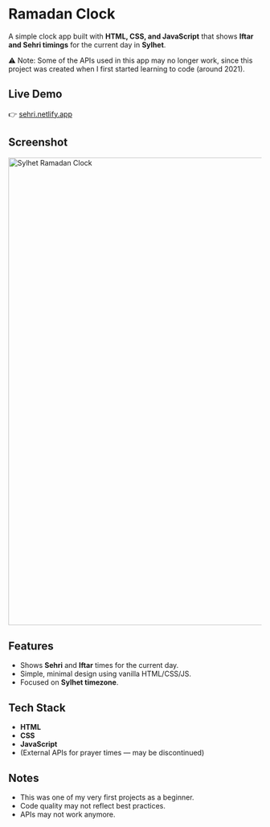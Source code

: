 # Ramadan Clock

A simple clock app built with **HTML, CSS, and JavaScript** that shows **Iftar and Sehri timings** for the current day in **Sylhet**.

⚠️ Note: Some of the APIs used in this app may no longer work, since this project was created when I first started learning to code (around 2021).

## Live Demo

👉 [sehri.netlify.app](https://sehri.netlify.app/)

## Screenshot

<img width="1920" height="931" alt="Sylhet Ramadan Clock" src="https://github.com/user-attachments/assets/c769d6b0-c5f1-4536-b56b-3cf8339500a2" />

## Features

* Shows **Sehri** and **Iftar** times for the current day.
* Simple, minimal design using vanilla HTML/CSS/JS.
* Focused on **Sylhet timezone**.

## Tech Stack

* **HTML**
* **CSS**
* **JavaScript**
* (External APIs for prayer times — may be discontinued)

## Notes

* This was one of my very first projects as a beginner.
* Code quality may not reflect best practices.
* APIs may not work anymore.
